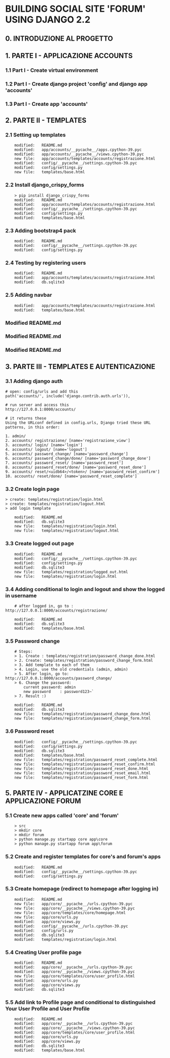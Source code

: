 # BUILDING SOCIAL SITE 'FORUM' USING DJANGO 2.2

## 0. INTRODUZIONE AL PROGETTO

## 1. PARTE I - APPLICAZIONE ACCOUNTS

### 1.1 Part I - Create virtual environment
### 1.2 Part I - Create django project 'config' and django app 'accounts'
### 1.3 Part I - Create app 'accounts'

## 2. PARTE II - TEMPLATES

### 2.1 Setting up templates

        modified:   README.md
        modified:   app/accounts/__pycache__/apps.cpython-39.pyc
        modified:   app/accounts/__pycache__/views.cpython-39.pyc
        new file:   app/accounts/templates/accounts/registrazione.html
        modified:   config/__pycache__/settings.cpython-39.pyc
        modified:   config/settings.py
        new file:   templates/base.html

### 2.2 Install django_crispy_forms

		> pip install django_crispy_forms
        modified:   README.md
        modified:   app/accounts/templates/accounts/registrazione.html
        modified:   config/__pycache__/settings.cpython-39.pyc
        modified:   config/settings.py
        modified:   templates/base.html

### 2.3 Adding bootstrap4 pack

        modified:   README.md
        modified:   config/__pycache__/settings.cpython-39.pyc
        modified:   config/settings.py

### 2.4 Testing by registering users

        modified:   README.md
        modified:   app/accounts/templates/accounts/registrazione.html
        modified:   db.sqlite3

### 2.5 Adding navbar

        modified:   app/accounts/templates/accounts/registrazione.html
        modified:   templates/base.html

### Modified README.md

### Modified README.md

### Modified README.md

## 3. PARTE III - TEMPLATES E AUTENTICAZIONE

### 3.1 Adding django auth

	# open: config/urls and add this
    path('accounts/', include('django.contrib.auth.urls')),

	# run server and access this
	http://127.0.0.1:8000/accounts/

	# it returns these
	Using the URLconf defined in config.urls, Django tried these URL patterns, in this order:

	1. admin/
	2. accounts/ registrazione/ [name='registrazione_view']
	3. accounts/ login/ [name='login']
	4. accounts/ logout/ [name='logout']
	5. accounts/ password_change/ [name='password_change']
	6. accounts/ password_change/done/ [name='password_change_done']
	7. accounts/ password_reset/ [name='password_reset']
	8. accounts/ password_reset/done/ [name='password_reset_done']
	9. accounts/ reset/<uidb64>/<token>/ [name='password_reset_confirm']
	10. accounts/ reset/done/ [name='password_reset_complete']

### 3.2 Create login page

	> create: templates/registration/login.html
	> create: templates/registration/logout.html
	> add login template

        modified:   README.md
        modified:   db.sqlite3
        new file:   templates/registration/login.html
        new file:   templates/registration/logout.html

### 3.3 Create logged out page

        modified:   README.md
        modified:   config/__pycache__/settings.cpython-39.pyc
        modified:   config/settings.py
        modified:   db.sqlite3
        new file:   templates/registration/logged_out.html
        new file:   templates/registration/login.html

### 3.4 Adding conditional to login and logout and show the logged in username

		# after logged in, go to : http://127.0.0.1:8000/accounts/registrazione/

        modified:   README.md
        modified:   db.sqlite3
        modified:   templates/base.html

### 3.5 Password change

		# Steps:
		> 1. Create : templates/registration/password_change_done.html
		> 2. Create: templates/registration/password_change_form.html
		> 3. Add template to each of them
		> 4. Login, use the old credentials (admin, admin)
		> 5. After login, go to: http://127.0.0.1:8000/accounts/password_change/
		> 6. Change the password: 
			current password: admin
			new password    : password123~`
		> 7. Result :)
			
        modified:   README.md
        modified:   db.sqlite3
        new file:   templates/registration/password_change_done.html
        new file:   templates/registration/password_change_form.html        

### 3.6 Password reset

        modified:   config/__pycache__/settings.cpython-39.pyc
        modified:   config/settings.py
        modified:   db.sqlite3
        modified:   templates/base.html
        new file:   templates/registration/password_reset_complete.html
        new file:   templates/registration/password_reset_confirm.html
        new file:   templates/registration/password_reset_done.html
        new file:   templates/registration/password_reset_email.html
        new file:   templates/registration/password_reset_form.html        

## 5. PARTE IV - APPLICATZINE CORE E APPLICAZIONE FORUM

### 5.1 Create new apps called 'core' and 'forum'

        > src
        > mkdir core
        > mkdir forum
        > python manage.py startapp core app\core
        > python manage.py startapp forum app\forum 

### 5.2 Create and register templates for core's and forum's apps

        modified:   README.md
        modified:   config/__pycache__/settings.cpython-39.pyc
        modified:   config/settings.py        

### 5.3 Create homepage (redirect to homepage after logging in)        

        modified:   README.md
        new file:   app/core/__pycache__/urls.cpython-39.pyc
        new file:   app/core/__pycache__/views.cpython-39.pyc
        new file:   app/core/templates/core/homepage.html
        new file:   app/core/urls.py
        modified:   app/core/views.py
        modified:   config/__pycache__/urls.cpython-39.pyc
        modified:   config/urls.py
        modified:   db.sqlite3
        modified:   templates/registration/login.html

### 5.4 Creating User profile page

        modified:   README.md
        modified:   app/core/__pycache__/urls.cpython-39.pyc
        modified:   app/core/__pycache__/views.cpython-39.pyc
        new file:   app/core/templates/core/user_profile.html
        modified:   app/core/urls.py
        modified:   app/core/views.py
        modified:   db.sqlite3

### 5.5 Add link to Profile page and conditional to distinguished Your User Profile and User Profile

        modified:   README.md
        modified:   app/core/__pycache__/urls.cpython-39.pyc
        modified:   app/core/__pycache__/views.cpython-39.pyc
        modified:   app/core/templates/core/user_profile.html
        modified:   app/core/urls.py
        modified:   app/core/views.py
        modified:   db.sqlite3
        modified:   templates/base.html